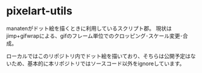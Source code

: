 # pixelart-utils

manatenがドット絵を描くときに利用しているスクリプト郡。
現状はjimp+gifwrapによる、gifのフレーム単位でのクロッピング･スケール変更･合成。

ローカルではこのリポジトリ内でドット絵を描いており、そちらは公開予定はないため、基本的に本リポジトリではソースコード以外をignoreしています。
